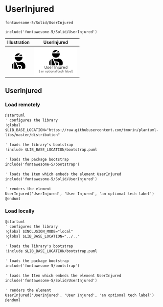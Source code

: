 # UserInjured


```text
fontawesome-5/Solid/UserInjured
```

```text
include('fontawesome-5/Solid/UserInjured')
```



| Illustration | UserInjured |
| :---: | :---: |
| ![illustration for Illustration](../../fontawesome-5/Solid/UserInjured.png) | ![illustration for UserInjured](../../fontawesome-5/Solid/UserInjured.Local.png) |




## UserInjured

### Load remotely
```plantuml
@startuml
' configures the library
!global $LIB_BASE_LOCATION="https://raw.githubusercontent.com/tmorin/plantuml-libs/master/distribution"

' loads the library's bootstrap
!include $LIB_BASE_LOCATION/bootstrap.puml

' loads the package bootstrap
include('fontawesome-5/bootstrap')

' loads the Item which embeds the element UserInjured
include('fontawesome-5/Solid/UserInjured')

' renders the element
UserInjured('UserInjured', 'User Injured', 'an optional tech label')
@enduml
```

### Load locally
```plantuml
@startuml
' configures the library
!global $INCLUSION_MODE="local"
!global $LIB_BASE_LOCATION="../.."

' loads the library's bootstrap
!include $LIB_BASE_LOCATION/bootstrap.puml

' loads the package bootstrap
include('fontawesome-5/bootstrap')

' loads the Item which embeds the element UserInjured
include('fontawesome-5/Solid/UserInjured')

' renders the element
UserInjured('UserInjured', 'User Injured', 'an optional tech label')
@enduml
```

